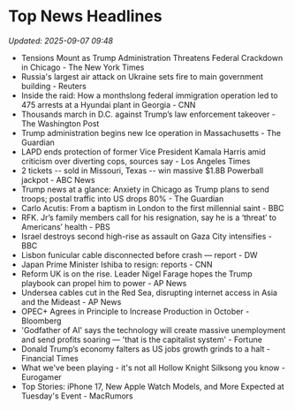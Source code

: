 # Top News Headlines

_Updated: 2025-09-07 09:48_

- Tensions Mount as Trump Administration Threatens Federal Crackdown in Chicago - The New York Times
- Russia's largest air attack on Ukraine sets fire to main government building - Reuters
- Inside the raid: How a monthslong federal immigration operation led to 475 arrests at a Hyundai plant in Georgia - CNN
- Thousands march in D.C. against Trump’s law enforcement takeover - The Washington Post
- Trump administration begins new Ice operation in Massachusetts - The Guardian
- LAPD ends protection of former Vice President Kamala Harris amid criticism over diverting cops, sources say - Los Angeles Times
- 2 tickets -- sold in Missouri, Texas -- win massive $1.8B Powerball jackpot - ABC News
- Trump news at a glance: Anxiety in Chicago as Trump plans to send troops; postal traffic into US drops 80% - The Guardian
- Carlo Acutis: From a baptism in London to the first millennial saint - BBC
- RFK. Jr’s family members call for his resignation, say he is a ‘threat’ to Americans’ health - PBS
- Israel destroys second high-rise as assault on Gaza City intensifies - BBC
- Lisbon funicular cable disconnected before crash — report - DW
- Japan Prime Minister Ishiba to resign: reports - CNN
- Reform UK is on the rise. Leader Nigel Farage hopes the Trump playbook can propel him to power - AP News
- Undersea cables cut in the Red Sea, disrupting internet access in Asia and the Mideast - AP News
- OPEC+ Agrees in Principle to Increase Production in October - Bloomberg
- 'Godfather of AI' says the technology will create massive unemployment and send profits soaring — 'that is the capitalist system' - Fortune
- Donald Trump’s economy falters as US jobs growth grinds to a halt - Financial Times
- What we've been playing - it's not all Hollow Knight Silksong you know - Eurogamer
- Top Stories: iPhone 17, New Apple Watch Models, and More Expected at Tuesday's Event - MacRumors